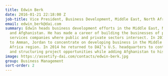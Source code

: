 ```yaml
---
title: Edwin Berk
date: 2016-01-21 22:18:00 Z
job-title: Vice President, Business Development, Middle East, North Africa, and Afghanistan
email: edwin_berk@dai.com
summary: Edwin heads business development efforts in the Middle East, North Africa,
  and Afghanistan. He has made a career of building the businesses of professional
  services companies where public and private sectors intersect. In 2012, he was posted
  to Amman, Jordan to concentrate on developing business in the Middle East and North
  Africa region. In 2014 he returned to DAI’s U.S. headquarters to continue unearthing
  and structuring project opportunities while adding Afghanistan to his portfolio.
image: https://assetify-dai.com/contacts/edwin-berk.jpg
group: Business Management
sort-order: 2
---
```


